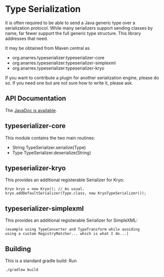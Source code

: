 Type Serialization
==================

It is often required to be able to send a Java generic type over a
serialization protocol. While many serializers support sending
classes by name, far fewer support the full generic type structure.
This library addresses that need.

It may be obtained from Maven central as
* org.anarres.typeserializer:typeserializer-core
* org.anarres.typeserializer:typeserializer-simplexml
* org.anarres.typeserializer:typeserializer-kryo

If you want to contribute a plugin for another serialization engine,
please do so. If you need one but are not sure how to write it,
please ask.

API Documentation
-----------------

The [JavaDoc is available](http://shevek.github.io/typeserializer/docs/javadoc/).

typeserializer-core
-------------------

This module contains the two main routines:
* String TypeSerializer.serialize(Type)
* Type TypeSerializer.deserialize(String)

typeserializer-kryo
-------------------

This provides an additional registerable Serializer for Kryo:

	Kryo kryo = new Kryo();	// As usual.
	kryo.addDefaultSerializer(Type.class, new KryoTypeSerializer());

typeserializer-simplexml
------------------------

This provides an additional registerable Serializer for SimpleXML:

	(example using TypeConverter and TypeTransform while avoiding
	using a custom RegistryMatcher... which is what I do...)

Building
--------

This is a standard gradle build: Run

    ./gradlew build


